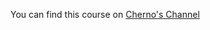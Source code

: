 You can find this course on [Cherno's Channel](https://www.youtube.com/playlist?list=PLlrATfBNZ98dudnM48yfGUldqGD0S4FFb)